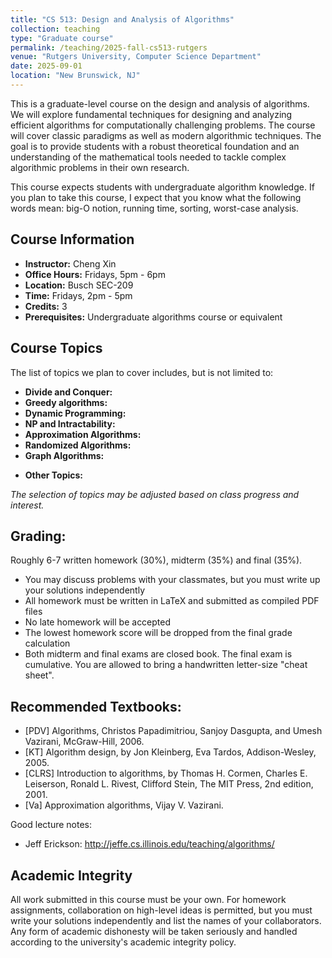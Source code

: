 ```yaml
---
title: "CS 513: Design and Analysis of Algorithms"
collection: teaching
type: "Graduate course"
permalink: /teaching/2025-fall-cs513-rutgers
venue: "Rutgers University, Computer Science Department"
date: 2025-09-01
location: "New Brunswick, NJ"
---
```


This is a graduate-level course on the design and analysis of algorithms. We will explore fundamental techniques for designing and analyzing efficient algorithms for computationally challenging problems. The course will cover classic paradigms as well as modern algorithmic techniques. The goal is to provide students with a robust theoretical foundation and an understanding of the mathematical tools needed to tackle complex algorithmic problems in their own research.

This course expects students with undergraduate algorithm knowledge. If you plan to take this course, I expect that you know what the following words mean: big-O notion, running time, sorting, worst-case analysis. 

## Course Information
- **Instructor:** Cheng Xin
- **Office Hours:** Fridays, 5pm - 6pm
- **Location:** Busch SEC-209
- **Time:** Fridays, 2pm - 5pm
- **Credits:** 3
- **Prerequisites:** Undergraduate algorithms course or equivalent

<!-- ## Course Topics
The list of topics we plan to cover includes, but is not limited to:
- **Divide and Conquer:** (e.g., Strassen's Algorithm, Closest Pair)
- **Dynamic Programming:** (e.g., Knapsack, Sequence Alignment)
- **NP and Intractability:** (e.g., Reductions, Cook-Levin Theorem)
- **Approximation Algorithms:** (e.g., Set Cover, Vertex Cover, Max-Cut)
- **Randomized Algorithms:** (e.g., Hashing, LSH, Bloom Filters, Karger's Min-Cut)
- **Spectral Graph Theory:** (e.g., Graph Laplacian, Spectral Clustering)
- **Dimensionality Reduction:** (e.g., PCA, Johnson-Lindenstrauss Lemma)
- **Other Topics:** (e.g., Gradient Descent, Quantum Algorithms) -->

## Course Topics
The list of topics we plan to cover includes, but is not limited to:
- **Divide and Conquer:** 
- **Greedy algorithms:**
- **Dynamic Programming:** 
- **NP and Intractability:** 
- **Approximation Algorithms:**
- **Randomized Algorithms:** 
- **Graph Algorithms:** 
<!-- - **Dimensionality Reduction:**  -->
- **Other Topics:** 

*The selection of topics may be adjusted based on class progress and interest.*

## Grading:
Roughly 6-7 written homework (30%), midterm (35%) and final (35%).
- You may discuss problems with your classmates, but you must write up your solutions independently
- All homework must be written in LaTeX and submitted as compiled PDF files
- No late homework will be accepted
- The lowest homework score will be dropped from the final grade calculation
- Both midterm and final exams are closed book. The final exam is cumulative. You are allowed to bring a handwritten letter-size "cheat sheet". 

<!-- 
## Grading Policy

**Grade Distribution:**
- **Homework Assignments (30%):** 6-7 written assignments throughout the semester
- **Midterm Exam (35%):** Closed book, closed notes exam covering material from the first half of the semester
- **Final Exam (35%):** Closed book, closed notes comprehensive exam covering all course material

**Homework Guidelines:**
- You may discuss problems with your classmates, but you must write up your solutions independently
- All homework must be written in LaTeX and submitted as compiled PDF files
- No late homework will be accepted
- The lowest homework score will be dropped from the final grade calculation

**Exam Policy:**
- Both midterm and final exams are closed book and closed notes
- No electronic devices or reference materials are permitted during exams 
-->

## Recommended Textbooks:
- [PDV] Algorithms, Christos Papadimitriou, Sanjoy Dasgupta, and Umesh Vazirani, McGraw-Hill, 2006.     
- [KT] Algorithm design, by Jon Kleinberg, Eva Tardos, Addison-Wesley, 2005. 
- [CLRS] Introduction to algorithms, by Thomas H. Cormen, Charles E. Leiserson, Ronald L. Rivest, Clifford Stein, The MIT Press, 2nd edition, 2001.
- [Va] Approximation algorithms, Vijay V. Vazirani.
<!-- - [MR] Randomized algorithms, by Rajeev Motwani, Prabhakar Raghavan. -->

Good lecture notes:
- Jeff Erickson: http://jeffe.cs.illinois.edu/teaching/algorithms/

<!-- The main textbook for this course is:
- **Christos Papadimitriou, Sanjoy Dasgupta, and Umesh Vazirani:** *Algorithms* [PDV]

The following additional books are excellent references for the topics covered in this course:
- **Jon Kleinberg and Éva Tardos:** *Algorithm Design* [KT]
- **Thomas H. Cormen, Charles E. Leiserson, Ronald L. Rivest, and Clifford Stein:** *Introduction to Algorithms* [CLRS]
- **Vijay V. Vazirani:** *Approximation Algorithms* [Va]
- **Michael Mitzenmacher and Eli Upfal:** *Probability and Computing: Randomized Algorithms and Probabilistic Analysis* [MU] -->

## Academic Integrity
All work submitted in this course must be your own. For homework assignments, collaboration on high-level ideas is permitted, but you must write your solutions independently and list the names of your collaborators. Any form of academic dishonesty will be taken seriously and handled according to the university's academic integrity policy.

<!-- ## Contact Information
For questions about the course, please contact Dr. Xin during office hours or via email. Course announcements and materials will be posted on the course website. -->
